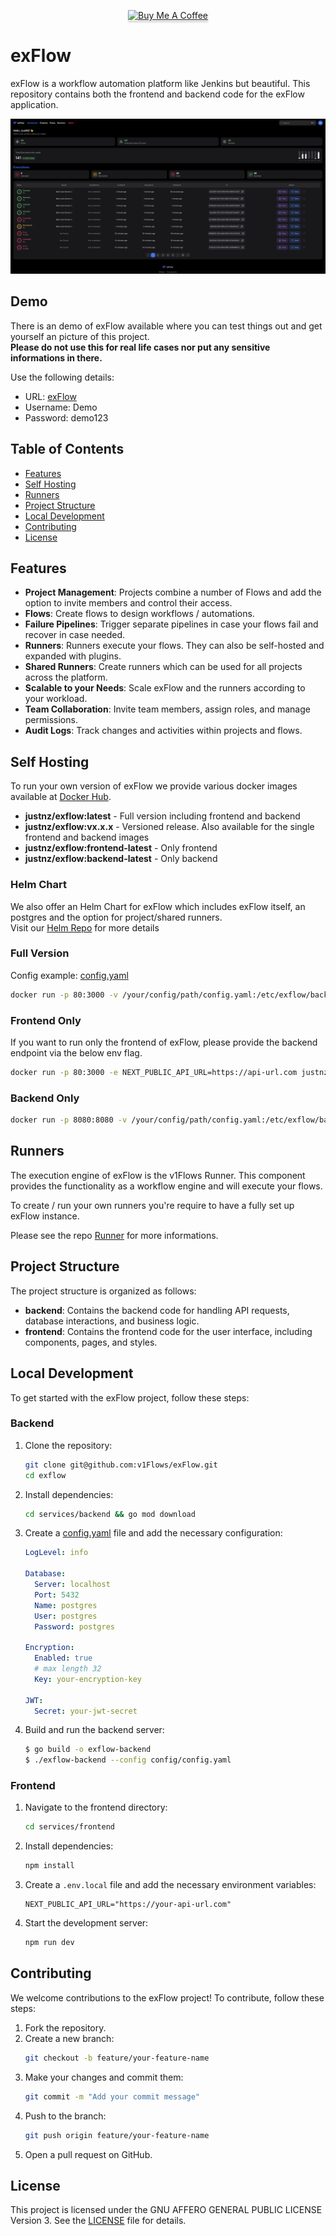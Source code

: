 <p align="center">
<a href="https://buymeacoffee.com/justnz" target="_blank"><img src="https://www.buymeacoffee.com/assets/img/custom_images/orange_img.png" alt="Buy Me A Coffee" style="height: 41px !important;width: 174px !important;box-shadow: 0px 3px 2px 0px rgba(190, 190, 190, 0.5) !important;-webkit-box-shadow: 0px 3px 2px 0px rgba(190, 190, 190, 0.5) !important;" ></a>
</p>

# exFlow

exFlow is a workflow automation platform like Jenkins but beautiful. This repository contains both the frontend and backend code for the exFlow application.

![Dashboard Image](https://github.com/v1Flows/exFlow/blob/develop/services/frontend/public/images/full_dashboard.png?raw=true)

## Demo
There is an demo of exFlow available where you can test things out and get yourself an picture of this project. <br />
**Please do not use this for real life cases nor put any sensitive informations in there.**

Use the following details: 
- URL: [exFlow](https://exflow.org)
- Username: Demo
- Password: demo123

## Table of Contents

- [Features](#features)
- [Self Hosting](#self-hosting)
- [Runners](#runners)
- [Project Structure](#project-structure)
- [Local Development](#local-development)
- [Contributing](#contributing)
- [License](#license)

## Features

- **Project Management**: Projects combine a number of Flows and add the option to invite members and control their access.
- **Flows**: Create flows to design workflows / automations.
- **Failure Pipelines**: Trigger separate pipelines in case your flows fail and recover in case needed.
- **Runners**: Runners execute your flows. They can also be self-hosted and expanded with plugins.
- **Shared Runners**: Create runners which can be used for all projects across the platform.
- **Scalable to your Needs**: Scale exFlow and the runners according to your workload.
- **Team Collaboration**: Invite team members, assign roles, and manage permissions.
- **Audit Logs**: Track changes and activities within projects and flows.

## Self Hosting
To run your own version of exFlow we provide various docker images available at 
[Docker Hub](https://hub.docker.com/repository/docker/justnz/exflow/general).
- **justnz/exflow:latest** - Full version including frontend and backend
- **justnz/exflow:vx.x.x** - Versioned release. Also available for the single frontend and backend images
- **justnz/exflow:frontend-latest** - Only frontend
- **justnz/exflow:backend-latest** - Only backend

### Helm Chart
We also offer an Helm Chart for exFlow which includes exFlow itself, an postgres and the option for project/shared runners. <br />
Visit our [Helm Repo](https://github.com/v1Flows/helm-charts/tree/main) for more details

### Full Version

Config example: [config.yaml](https://github.com/v1Flows/exFlow/blob/main/services/backend/config/config.yaml)

```sh
docker run -p 80:3000 -v /your/config/path/config.yaml:/etc/exflow/backend_config.yaml justnz/exflow:latest
```

### Frontend Only
If you want to run only the frontend of exFlow, please provide the backend endpoint via the below env flag.
```sh
docker run -p 80:3000 -e NEXT_PUBLIC_API_URL=https://api-url.com justnz/exflow:frontend-latest
```

### Backend Only
```sh
docker run -p 8080:8080 -v /your/config/path/config.yaml:/etc/exflow/backend_config.yaml justnz/exflow:backend-latest
```

## Runners
The execution engine of exFlow is the v1Flows Runner. This component provides the functionality as a workflow engine and will execute your flows.

To create / run your own runners you're require to have a fully set up exFlow instance.

Please see the repo [Runner](https://github.com/v1Flows/runner) for more informations.

## Project Structure

The project structure is organized as follows:

- **backend**: Contains the backend code for handling API requests, database interactions, and business logic.
- **frontend**: Contains the frontend code for the user interface, including components, pages, and styles.

## Local Development

To get started with the exFlow project, follow these steps:

### Backend

1. Clone the repository:
    ```sh
    git clone git@github.com:v1Flows/exFlow.git
    cd exflow
    ```

2. Install dependencies:
    ```sh
    cd services/backend && go mod download
    ```

3. Create a [config.yaml](https://github.com/v1Flows/exFlow/blob/main/services/backend/config/config.yaml) file and add the necessary configuration:
    ```yaml
    LogLevel: info

    Database:
      Server: localhost
      Port: 5432
      Name: postgres
      User: postgres
      Password: postgres

    Encryption:
      Enabled: true
      # max length 32
      Key: your-encryption-key

    JWT:
      Secret: your-jwt-secret
    ```

4. Build and run the backend server:
    ```sh
    $ go build -o exflow-backend
    $ ./exflow-backend --config config/config.yaml
    ```

### Frontend

1. Navigate to the frontend directory:
    ```sh
    cd services/frontend
    ```

2. Install dependencies:
    ```sh
    npm install
    ```

3. Create a `.env.local` file and add the necessary environment variables:
    ```env
    NEXT_PUBLIC_API_URL="https://your-api-url.com"
    ```

4. Start the development server:
    ```sh
    npm run dev
    ```

## Contributing

We welcome contributions to the exFlow project! To contribute, follow these steps:

1. Fork the repository.
2. Create a new branch:
    ```sh
    git checkout -b feature/your-feature-name
    ```
3. Make your changes and commit them:
    ```sh
    git commit -m "Add your commit message"
    ```
4. Push to the branch:
    ```sh
    git push origin feature/your-feature-name
    ```
5. Open a pull request on GitHub.

## License

This project is licensed under the GNU AFFERO GENERAL PUBLIC LICENSE Version 3. See the [LICENSE](https://github.com/v1Flows/exFlow/blob/main/LICENSE) file for details.
